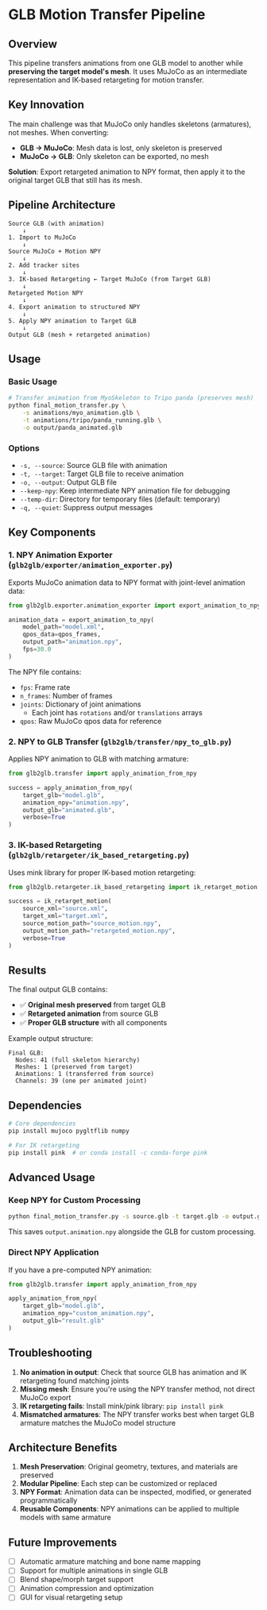 # GLB Motion Transfer Pipeline

## Overview

This pipeline transfers animations from one GLB model to another while **preserving the target model's mesh**. It uses MuJoCo as an intermediate representation and IK-based retargeting for motion transfer.

## Key Innovation

The main challenge was that MuJoCo only handles skeletons (armatures), not meshes. When converting:
- **GLB → MuJoCo**: Mesh data is lost, only skeleton is preserved
- **MuJoCo → GLB**: Only skeleton can be exported, no mesh

**Solution**: Export retargeted animation to NPY format, then apply it to the original target GLB that still has its mesh.

## Pipeline Architecture

```
Source GLB (with animation)
    ↓
1. Import to MuJoCo
    ↓
Source MuJoCo + Motion NPY
    ↓
2. Add tracker sites
    ↓
3. IK-based Retargeting ← Target MuJoCo (from Target GLB)
    ↓
Retargeted Motion NPY
    ↓
4. Export animation to structured NPY
    ↓
5. Apply NPY animation to Target GLB
    ↓
Output GLB (mesh + retargeted animation)
```

## Usage

### Basic Usage

```bash
# Transfer animation from MyoSkeleton to Tripo panda (preserves mesh)
python final_motion_transfer.py \
    -s animations/myo_animation.glb \
    -t animations/tripo/panda_running.glb \
    -o output/panda_animated.glb
```

### Options

- `-s, --source`: Source GLB file with animation
- `-t, --target`: Target GLB file to receive animation  
- `-o, --output`: Output GLB file
- `--keep-npy`: Keep intermediate NPY animation file for debugging
- `--temp-dir`: Directory for temporary files (default: temporary)
- `-q, --quiet`: Suppress output messages

## Key Components

### 1. NPY Animation Exporter (`glb2glb/exporter/animation_exporter.py`)

Exports MuJoCo animation data to NPY format with joint-level animation data:

```python
from glb2glb.exporter.animation_exporter import export_animation_to_npy

animation_data = export_animation_to_npy(
    model_path="model.xml",
    qpos_data=qpos_frames,
    output_path="animation.npy",
    fps=30.0
)
```

The NPY file contains:
- `fps`: Frame rate
- `n_frames`: Number of frames
- `joints`: Dictionary of joint animations
  - Each joint has `rotations` and/or `translations` arrays
- `qpos`: Raw MuJoCo qpos data for reference

### 2. NPY to GLB Transfer (`glb2glb/transfer/npy_to_glb.py`)

Applies NPY animation to GLB with matching armature:

```python
from glb2glb.transfer import apply_animation_from_npy

success = apply_animation_from_npy(
    target_glb="model.glb",
    animation_npy="animation.npy",
    output_glb="animated.glb",
    verbose=True
)
```

### 3. IK-based Retargeting (`glb2glb/retargeter/ik_based_retargeting.py`)

Uses mink library for proper IK-based motion retargeting:

```python
from glb2glb.retargeter.ik_based_retargeting import ik_retarget_motion

success = ik_retarget_motion(
    source_xml="source.xml",
    target_xml="target.xml",
    source_motion_path="source_motion.npy",
    output_motion_path="retargeted_motion.npy",
    verbose=True
)
```

## Results

The final output GLB contains:
- ✅ **Original mesh preserved** from target GLB
- ✅ **Retargeted animation** from source GLB
- ✅ **Proper GLB structure** with all components

Example output structure:
```
Final GLB:
  Nodes: 41 (full skeleton hierarchy)
  Meshes: 1 (preserved from target)
  Animations: 1 (transferred from source)
  Channels: 39 (one per animated joint)
```

## Dependencies

```bash
# Core dependencies
pip install mujoco pygltflib numpy

# For IK retargeting
pip install pink  # or conda install -c conda-forge pink
```

## Advanced Usage

### Keep NPY for Custom Processing

```bash
python final_motion_transfer.py -s source.glb -t target.glb -o output.glb --keep-npy
```

This saves `output.animation.npy` alongside the GLB for custom processing.

### Direct NPY Application

If you have a pre-computed NPY animation:

```python
from glb2glb.transfer import apply_animation_from_npy

apply_animation_from_npy(
    target_glb="model.glb",
    animation_npy="custom_animation.npy", 
    output_glb="result.glb"
)
```

## Troubleshooting

1. **No animation in output**: Check that source GLB has animation and IK retargeting found matching joints
2. **Missing mesh**: Ensure you're using the NPY transfer method, not direct MuJoCo export
3. **IK retargeting fails**: Install mink/pink library: `pip install pink`
4. **Mismatched armatures**: The NPY transfer works best when target GLB armature matches the MuJoCo model structure

## Architecture Benefits

1. **Mesh Preservation**: Original geometry, textures, and materials are preserved
2. **Modular Pipeline**: Each step can be customized or replaced
3. **NPY Format**: Animation data can be inspected, modified, or generated programmatically
4. **Reusable Components**: NPY animations can be applied to multiple models with same armature

## Future Improvements

- [ ] Automatic armature matching and bone name mapping
- [ ] Support for multiple animations in single GLB
- [ ] Blend shape/morph target support
- [ ] Animation compression and optimization
- [ ] GUI for visual retargeting setup
